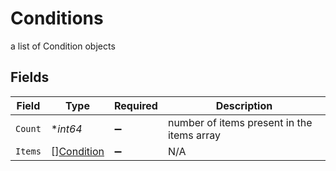 # Conditions

a list of Condition objects


## Fields

| Field                                           | Type                                            | Required                                        | Description                                     |
| ----------------------------------------------- | ----------------------------------------------- | ----------------------------------------------- | ----------------------------------------------- |
| `Count`                                         | **int64*                                        | :heavy_minus_sign:                              | number of items present in the items array      |
| `Items`                                         | [][Condition](../../models/shared/condition.md) | :heavy_minus_sign:                              | N/A                                             |